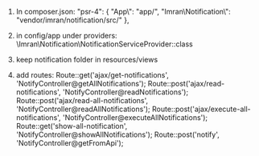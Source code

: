 1. In composer.json: 
"psr-4": {
            "App\\": "app/",
            "Imran\\Notification\\": "vendor/imran/notification/src/"
        },
		
2. in config/app under providers: \Imran\Notification\NotificationServiceProvider::class

3. keep notification folder in resources/views

4. add routes:
Route::get('ajax/get-notifications', 'NotifyController@getAllNotifications');
Route::post('ajax/read-notifications', 'NotifyController@readNotifications');
Route::post('ajax/read-all-notifications', 'NotifyController@readAllNotifications');
Route::post('ajax/execute-all-notifications', 'NotifyController@executeAllNotifications');
Route::get('show-all-notification', 'NotifyController@showAllNotifications');
Route::post('notify', 'NotifyController@getFromApi');